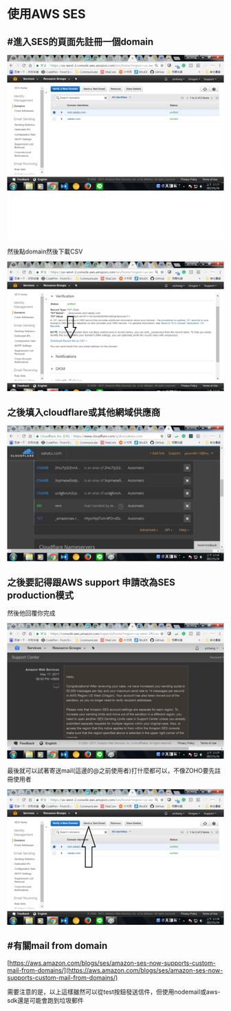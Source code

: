 # 使用AWS SES

## \#進入SES的頁面先註冊一個domain

![](../.gitbook/assets/01.png)

然後點domain然後下載CSV

![](../.gitbook/assets/02.png)

## 之後填入cloudflare或其他網域供應商

![](../.gitbook/assets/23.png)

## 之後要記得跟AWS support  申請改為SES production模式

然後他回覆你完成

![](../.gitbook/assets/32.png)

最後就可以試著寄送mail\(這邊的@之前使用者\)打什麼都可以，不像ZOHO要先註冊使用者

![](../.gitbook/assets/42.png)

## \#有關mail from domain

[https://aws.amazon.com/blogs/ses/amazon-ses-now-supports-custom-mail-from-domains/](https://aws.amazon.com/blogs/ses/amazon-ses-now-supports-custom-mail-from-domains/)

需要注意的是，以上這樣雖然可以從test按鈕發送信件，但使用nodemail或aws-sdk還是可能會跑到垃圾郵件

